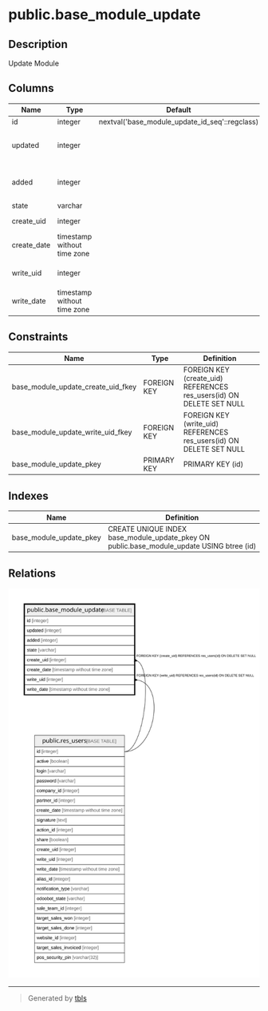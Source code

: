 # public.base_module_update

## Description

Update Module

## Columns

| Name | Type | Default | Nullable | Children | Parents | Comment |
| ---- | ---- | ------- | -------- | -------- | ------- | ------- |
| id | integer | nextval('base_module_update_id_seq'::regclass) | false |  |  |  |
| updated | integer |  | true |  |  | Number of modules updated |
| added | integer |  | true |  |  | Number of modules added |
| state | varchar |  | true |  |  | Status |
| create_uid | integer |  | true |  | [public.res_users](public.res_users.md) | Created by |
| create_date | timestamp without time zone |  | true |  |  | Created on |
| write_uid | integer |  | true |  | [public.res_users](public.res_users.md) | Last Updated by |
| write_date | timestamp without time zone |  | true |  |  | Last Updated on |

## Constraints

| Name | Type | Definition |
| ---- | ---- | ---------- |
| base_module_update_create_uid_fkey | FOREIGN KEY | FOREIGN KEY (create_uid) REFERENCES res_users(id) ON DELETE SET NULL |
| base_module_update_write_uid_fkey | FOREIGN KEY | FOREIGN KEY (write_uid) REFERENCES res_users(id) ON DELETE SET NULL |
| base_module_update_pkey | PRIMARY KEY | PRIMARY KEY (id) |

## Indexes

| Name | Definition |
| ---- | ---------- |
| base_module_update_pkey | CREATE UNIQUE INDEX base_module_update_pkey ON public.base_module_update USING btree (id) |

## Relations

![er](public.base_module_update.svg)

---

> Generated by [tbls](https://github.com/k1LoW/tbls)
